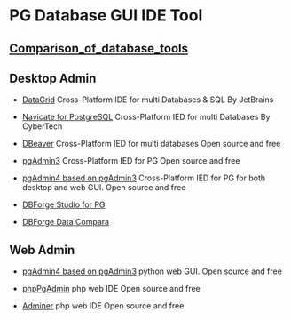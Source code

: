 # PG Database GUI IDE Tool

## [Comparison_of_database_tools](https://en.wikipedia.org/wiki/Comparison_of_database_tools)

## Desktop Admin
* [DataGrid](https://www.jetbrains.com/datagrip/?fromMenu)
 Cross-Platform IDE for multi Databases & SQL 
 By JetBrains

* [Navicate for PostgreSQL](https://www.navicat.com/en/products/navicat-for-postgresql)
 Cross-Platform IED for multi Databases
 By CyberTech 

* [DBeaver]()
 Cross-Platform IED for multi databases
 Open source and free

* [pgAdmin3]()
 Cross-Platform IED for PG
 Open source and free

* [pgAdmin4 based on pgAdmin3]()
 Cross-Platform IED for PG 
 for both desktop and web GUI.
 Open source and free

* [DBForge Studio for PG](https://www.devart.com/dbforge/postgresql/studio/)
* [DBForge Data Compara](https://www.devart.com/dbforge/postgresql/datacompare/)


## Web Admin
* [pgAdmin4 based on pgAdmin3]()
 python web GUI.
 Open source and free
 
* [phpPgAdmin]()
php web IDE 
Open source and free

* [Adminer]()
php web IDE
Open source and free


 
